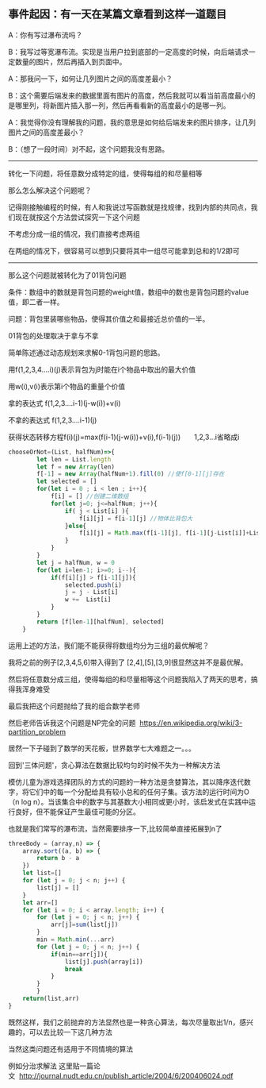 ## 事件起因：有一天在某篇文章看到这样一道题目
A：你有写过瀑布流吗？

B：我写过等宽瀑布流。实现是当用户拉到底部的一定高度的时候，向后端请求一定数量的图片，然后再插入到页面中。

A：那我问一下，如何让几列图片之间的高度差最小？

B：这个需要后端发来的数据里面有图片的高度，然后我就可以看当前高度最小的是哪里列，将新图片插入那一列，然后再看看新的高度最小的是哪一列。

A：我觉得你没有理解我的问题，我的意思是如何给后端发来的图片排序，让几列图片之间的高度差最小？

B：（想了一段时间）对不起，这个问题我没有思路。


***

转化一下问题，将任意数分成特定的组，使得每组的和尽量相等

那么怎么解决这个问题呢？

记得刚接触编程的时候，有人和我说过写函数就是找规律，找到内部的共同点，我们现在就按这个方法尝试探究一下这个问题

不考虑分成一组的情况，我们直接考虑两组

在两组的情况下，很容易可以想到只要将其中一组尽可能拿到总和的1/2即可

***

那么这个问题就被转化为了01背包问题

条件：数组中的数就是背包问题的weight值，数组中的数也是背包问题的value值，即二者一样。

问题：背包里装哪些物品，使得其价值之和最接近总价值的一半。

01背包的处理取决于拿与不拿

简单陈述通过动态规划来求解0-1背包问题的思路。

用f(1,2,3,4....i)(j)表示背包为j时能在i个物品中取出的最大价值

用w(i),v(i)表示第i个物品的重量个价值

拿的表达式 f(1,2,3....i-1)(j-w(i))+v(i)

不拿的表达式 f(1,2,3....i-1)(j)

获得状态转移方程f(i)(j)=max(f(i-1)(j-w(i))+v(i),f(i-1)(j))       1,2,3...i省略成i
```js
chooseOrNot=(List, halfNum)=>{
        let len = List.length
        let f = new Array(len)
        f[-1] = new Array(halfNum+1).fill(0) //使f[0-1][j]存在
        let selected = []
        for(let i = 0 ; i < len ; i++){ 
            f[i] = [] //创建二维数组 
            for(let j=0; j<=halfNum; j++){ 
                if( j < List[i] ){ 
                    f[i][j] = f[i-1][j] //物体比背包大
                }else{
                    f[i][j] = Math.max(f[i-1][j], f[i-1][j-List[i]]+List[i])
                }
            }
        }
        let j = halfNum, w = 0
        for(let i=len-1; i>=0; i--){
            if(f[i][j] > f[i-1][j]){
                selected.push(i)
                j = j - List[i]
                w +=  List[i]
            }
        }
        return [f[len-1][halfNum], selected]
    }
```
运用上述的方法，我们能不能获得将数组均分为三组的最优解呢？

我将之前的例子[2,3,4,5,6]带入得到了 [2,4],[5],[3,9]很显然这并不是最优解。

然后将任意数分成三组，使得每组的和尽量相等这个问题我陷入了两天的思考，搞得我浑身难受

最后我把这个问题抛给了我的组合数学老师

然后老师告诉我这个问题是NP完全的问题  https://en.wikipedia.org/wiki/3-partition_problem

居然一下子碰到了数学的天花板，世界数学七大难题之一。。。

回到'三体问题'，贪心算法在数据比较均匀的时候不失为一种解决方法

模仿儿童为游戏选择团队的方式的问题的一种方法是贪婪算法，其以降序迭代数字，将它们中的每一个分配给具有较小总和的任何子集。该方法的运行时间为O（n log n）。当该集合中的数字与其基数大小相同或更小时，该启发式在实践中运行良好，但不能保证产生最佳可能的分区。

也就是我们常写的瀑布流，当然需要排序一下,比较简单直接拓展到n了
```js
threeBody = (array,n) => {
	array.sort((a, b) => {
		return b - a
	})
	let list=[]
	for (let j = 0; j < n; j++) {
		list[j] = []
	}
	let arr=[]
	for (let i = 0; i < array.length; i++) {
		for (let j = 0; j < n; j++) {
			arr[j]=sum(list[j])
		}
		min = Math.min(...arr)
		for (let j = 0; j < n; j++) {
			if(min==arr[j]){
				list[j].push(array[i])
				break
			}
		}
		}
	return(list,arr)
}
```
既然这样，我们之前抛弃的方法显然也是一种贪心算法，每次尽量取出1/n，感兴趣的，可以去比较一下这几种方法

当然这类问题还有适用于不同情境的算法

例如分治求解法 这里贴一篇论文  http://journal.nudt.edu.cn/publish_article/2004/6/200406024.pdf



